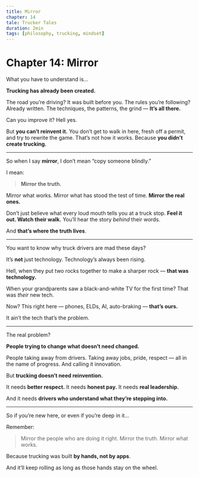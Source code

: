```yaml
---
title: Mirror
chapter: 14
tale: Trucker Tales
duration: 2min
tags: [philosophy, trucking, mindset]
---
```


# Chapter 14: Mirror

What you have to understand is…

**Trucking has already been created.**

The road you’re driving?
It was built before you.
The rules you’re following?
Already written.
The techniques, the patterns, the grind —
**It’s all there.**

Can you improve it?
Hell yes.

But **you can’t reinvent it.**
You don’t get to walk in here, fresh off a permit, and try to rewrite the game.
That’s not how it works.
Because **you didn’t create trucking.**

---

So when I say **mirror**, I don’t mean “copy someone blindly.”

I mean:
> **Mirror the truth.**

Mirror what works.
Mirror what has stood the test of time.
**Mirror the real ones.**

Don’t just believe what every loud mouth tells you at a truck stop.
**Feel it out. Watch their walk.**
You’ll hear the story *behind* their words.

And **that’s where the truth lives**.

---

You want to know why truck drivers are mad these days?

It’s **not** just technology.
Technology’s always been rising.

Hell, when they put two rocks together to make a sharper rock —
**that was technology.**

When your grandparents saw a black-and-white TV for the first time?
That was *their* new tech.

Now?
This right here — phones, ELDs, AI, auto-braking —
**that’s ours.**

It ain’t the tech that’s the problem.

---

The real problem?

**People trying to change what doesn’t need changed.**

People taking away from drivers.
Taking away jobs, pride, respect — all in the name of progress.
And calling it innovation.

But **trucking doesn’t need reinvention.**

It needs **better respect.**
It needs **honest pay.**
It needs **real leadership.**

And it needs **drivers who understand what they’re stepping into.**

---

So if you’re new here, or even if you’re deep in it…

Remember:
> Mirror the people who are doing it right.
> Mirror the truth.
> Mirror what works.

Because trucking was built **by hands, not by apps**.

And it’ll keep rolling as long as those hands stay on the wheel.
